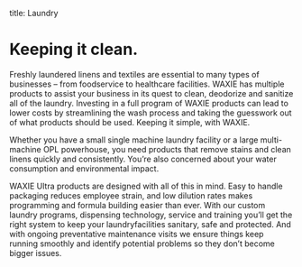 title: Laundry

# Keeping it clean.

Freshly laundered linens and textiles are essential to many types of businesses – from foodservice to healthcare facilities. WAXIE has multiple products to assist your business in its quest to clean, deodorize and sanitize all of the laundry. Investing in a full program of WAXIE products can lead to lower costs by streamlining the wash process and taking the guesswork out of what products should be used. Keeping it simple, with WAXIE.

Whether you have a small single machine laundry facility or a large multi-machine OPL powerhouse, you need products that remove stains and clean linens quickly and consistently. You’re also concerned about your water consumption and environmental impact.

WAXIE Ultra products are designed with all of this in mind. Easy to handle packaging reduces employee strain, and low dilution rates makes programming and formula building easier than ever. With our custom laundry programs, dispensing technology, service and training you’ll get the right system to keep your laundryfacilities sanitary, safe and protected. And with ongoing preventative maintenance visits we ensure things keep running smoothly and identify potential problems so they don’t become bigger issues.

